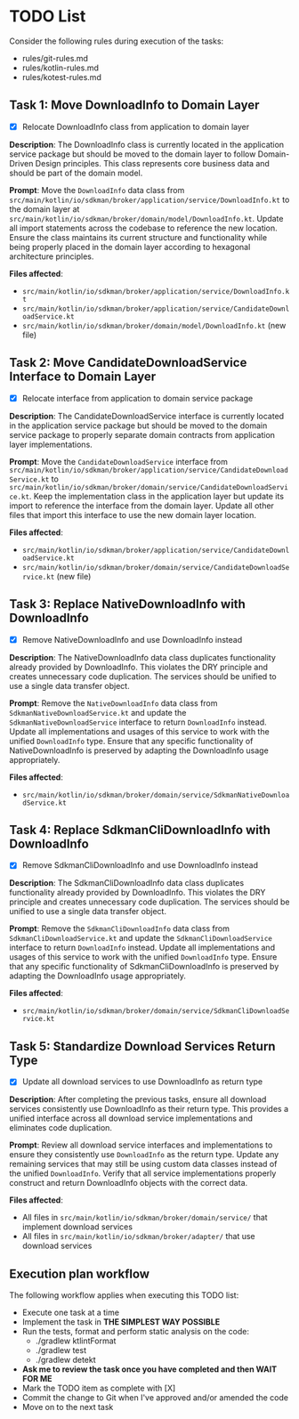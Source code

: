 # TODO List

Consider the following rules during execution of the tasks:
- rules/git-rules.md
- rules/kotlin-rules.md
- rules/kotest-rules.md

## Task 1: Move DownloadInfo to Domain Layer

- [X] Relocate DownloadInfo class from application to domain layer

**Description**: The DownloadInfo class is currently located in the application service package but should be moved to the domain layer to follow Domain-Driven Design principles. This class represents core business data and should be part of the domain model.

**Prompt**: Move the `DownloadInfo` data class from `src/main/kotlin/io/sdkman/broker/application/service/DownloadInfo.kt` to the domain layer at `src/main/kotlin/io/sdkman/broker/domain/model/DownloadInfo.kt`. Update all import statements across the codebase to reference the new location. Ensure the class maintains its current structure and functionality while being properly placed in the domain layer according to hexagonal architecture principles.

**Files affected**:
- `src/main/kotlin/io/sdkman/broker/application/service/DownloadInfo.kt`
- `src/main/kotlin/io/sdkman/broker/application/service/CandidateDownloadService.kt`
- `src/main/kotlin/io/sdkman/broker/domain/model/DownloadInfo.kt` (new file)

## Task 2: Move CandidateDownloadService Interface to Domain Layer

- [X] Relocate interface from application to domain service package

**Description**: The CandidateDownloadService interface is currently located in the application service package but should be moved to the domain service package to properly separate domain contracts from application layer implementations.

**Prompt**: Move the `CandidateDownloadService` interface from `src/main/kotlin/io/sdkman/broker/application/service/CandidateDownloadService.kt` to `src/main/kotlin/io/sdkman/broker/domain/service/CandidateDownloadService.kt`. Keep the implementation class in the application layer but update its import to reference the interface from the domain layer. Update all other files that import this interface to use the new domain layer location.

**Files affected**:
- `src/main/kotlin/io/sdkman/broker/application/service/CandidateDownloadService.kt`
- `src/main/kotlin/io/sdkman/broker/domain/service/CandidateDownloadService.kt` (new file)

## Task 3: Replace NativeDownloadInfo with DownloadInfo

- [X] Remove NativeDownloadInfo and use DownloadInfo instead

**Description**: The NativeDownloadInfo data class duplicates functionality already provided by DownloadInfo. This violates the DRY principle and creates unnecessary code duplication. The services should be unified to use a single data transfer object.

**Prompt**: Remove the `NativeDownloadInfo` data class from `SdkmanNativeDownloadService.kt` and update the `SdkmanNativeDownloadService` interface to return `DownloadInfo` instead. Update all implementations and usages of this service to work with the unified `DownloadInfo` type. Ensure that any specific functionality of NativeDownloadInfo is preserved by adapting the DownloadInfo usage appropriately.

**Files affected**:
- `src/main/kotlin/io/sdkman/broker/domain/service/SdkmanNativeDownloadService.kt`

## Task 4: Replace SdkmanCliDownloadInfo with DownloadInfo

- [X] Remove SdkmanCliDownloadInfo and use DownloadInfo instead

**Description**: The SdkmanCliDownloadInfo data class duplicates functionality already provided by DownloadInfo. This violates the DRY principle and creates unnecessary code duplication. The services should be unified to use a single data transfer object.

**Prompt**: Remove the `SdkmanCliDownloadInfo` data class from `SdkmanCliDownloadService.kt` and update the `SdkmanCliDownloadService` interface to return `DownloadInfo` instead. Update all implementations and usages of this service to work with the unified `DownloadInfo` type. Ensure that any specific functionality of SdkmanCliDownloadInfo is preserved by adapting the DownloadInfo usage appropriately.

**Files affected**:
- `src/main/kotlin/io/sdkman/broker/domain/service/SdkmanCliDownloadService.kt`

## Task 5: Standardize Download Services Return Type

- [X] Update all download services to use DownloadInfo as return type

**Description**: After completing the previous tasks, ensure all download services consistently use DownloadInfo as their return type. This provides a unified interface across all download service implementations and eliminates code duplication.

**Prompt**: Review all download service interfaces and implementations to ensure they consistently use `DownloadInfo` as the return type. Update any remaining services that may still be using custom data classes instead of the unified `DownloadInfo`. Verify that all service implementations properly construct and return DownloadInfo objects with the correct data.

**Files affected**:
- All files in `src/main/kotlin/io/sdkman/broker/domain/service/` that implement download services
- All files in `src/main/kotlin/io/sdkman/broker/adapter/` that use download services

## Execution plan workflow

The following workflow applies when executing this TODO list:
- Execute one task at a time
- Implement the task in **THE SIMPLEST WAY POSSIBLE**
- Run the tests, format and perform static analysis on the code:
    - ./gradlew ktlintFormat
    - ./gradlew test
    - ./gradlew detekt
- **Ask me to review the task once you have completed and then WAIT FOR ME**
- Mark the TODO item as complete with [X]
- Commit the change to Git when I've approved and/or amended the code
- Move on to the next task
